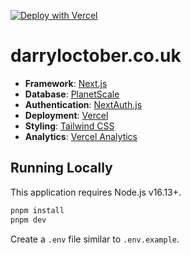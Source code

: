 [![Deploy with Vercel](https://vercel.com/button)](https://vercel.com/new/clone?repository-url=https%3A%2F%2Fgithub.com%2Frazzle-dazzle%2Fportfolio-darryl)

# darryloctober.co.uk

- **Framework**: [Next.js](https://nextjs.org/)
- **Database**: [PlanetScale](https://planetscale.com)
- **Authentication**: [NextAuth.js](https://next-auth.js.org)
- **Deployment**: [Vercel](https://vercel.com)
- **Styling**: [Tailwind CSS](https://tailwindcss.com)
- **Analytics**: [Vercel Analytics](https://vercel.com/analytics)

## Running Locally

This application requires Node.js v16.13+.

```bash
pnpm install
pnpm dev
```

Create a `.env` file similar to `.env.example`.

